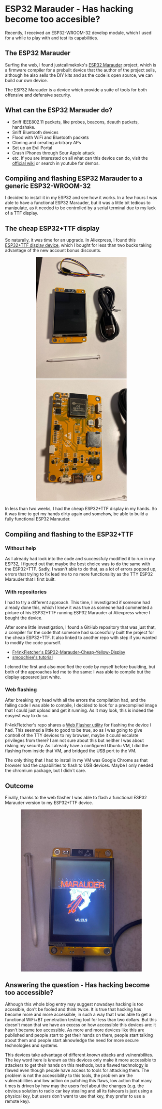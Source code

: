 # ESP32 Marauder - Has hacking become too accesible?
Recently, I received an ESP32-WROOM-32 develop module, which I used for a while to play with and test its capabilities. 

## The ESP32 Marauder
Surfing the web, I found justcallmekoko's [ESP32 Marauder](https://github.com/justcallmekoko/ESP32Marauder) project, which is a firmware compiler for a prebuilt device that the author of the project sells, although he also sells the DIY kits and as the code is open source, we can build our own device. 

The ESP32 Marauder is a device which provide a suite of tools for both offensive and defensive security.
## What can the ESP32 Marauder do?
- Sniff IEEE802.11 packets, like probes, beacons, deauth packets, handshake.
- Sniff Bluetooth devices
- Flood with WiFi and Bluetooth packets
- Cloning and creating arbitrary APs
- Set up an Evil Portal
- Crash iPhones through Sour Apple attack
- etc.
If you are interested on all what can this device can do, visit the [official wiki](https://github.com/justcallmekoko/ESP32Marauder/wiki) or search in youtube for demos.

## Compiling and flashing ESP32 Marauder to a generic ESP32-WROOM-32
I decided to install it in my ESP32 and see how it works. In a few hours I was able to have a functional ESP32 Marauder, but it was a little bit tedious to manipulate, as it needed to be controlled by a serial terminal due to my lack of a TTF display. 

## The cheap ESP32+TTF display
So naturally, it was time for an upgrade. In Aliexpress, I found this [ESP32+TTF display device](https://www.aliexpress.com/item/1005006604267846.html), which I bought for less than two bucks taking advantage of the new account bonus discounts.
<div align=center>
    <img src="assets/esp32-ttf-1.jpeg" width="300" />
    <img src="assets/esp32-ttf-2.jpeg" width="300" />
</div>

In less than two weeks, I had the cheap ESP32+TTF display in my hands. So it was time to get my hands dirty again and somehow, be able to build a fully functional ESP32 Marauder.

## Compiling and flashing to the ESP32+TTF
### Without help
As I already had look into the code and successfuly modified it to run in my ESP32, I figured out that maybe the best choice was to do the same with the ESP32+TTF. Sadly, I wasn't able to do that, as a lot of errors popped up, errors that trying to fix lead me to no more functionality as the TTY ESP32 Marauder that I first built.

### With repositories
I had to try a different approach. This time, I investigated if someone had already done this, which I knew it was true as someone had commented a picture of his ESP32+TTF running ESP32 Marauder at Aliexpress where I bought the device.

After some little investigation, I found a GitHub repository that was just that, a compiler for the code that someone had successfully built the project for the cheap ESP32+TTF. It also linked to another repo with step if you wanted to modify the code yourself.
- [Fr4nkFletcher's ESP32-Marauder-Cheap-Yellow-Display](https://github.com/Fr4nkFletcher/ESP32-Marauder-Cheap-Yellow-Display)
- [smoochiee's tutorial](https://github.com/smoochiee/MARAUDER-FOR-CYD---CHEAP-YELLOW-DISPLAY)

I cloned the first and also modified the code by myself before buulding, but both of the approaches led me to the same: I was able to compile but the display appeared just white.

### Web flashing
After breaking my head with all the errors the compilation had, and the failing code I was able to compile, I decided to look for a precompiled image that I could just upload and get it running. As it may look, this is indeed the easyest way to do so. 

Fr4nkFletcher's repo shares a [Web Flasher utility](https://fr4nkfletcher.github.io/Adafruit_WebSerial_ESPTool/) for flashing the device I had. This seemed a little to good to be true, so as I was going to give controll of the TTY devices to my browser, maybe it could escalate privileges from there? I am not sure about this but neither I was about risking my security. As I already have a configured Ubuntu VM, I did the flashing from inside that VM, and bridged the USB port to the VM. 

The only thing that I had to install in my VM was Google Chrome as that browser had the capabilities to flash to USB devices. Maybe I only needed the chromium package, but I didn´t care.

## Outcome
Finally, thanks to the web flasher I was able to flash a functional ESP32 Marauder version to my ESP32+TTF device.

<div align=center>
    <img src="assets/working-marauder.jpeg" width="400" />
</div>

## Answering the question - Has hacking become too accessible?
Although this whole blog entry may suggest nowadays hacking is too accesible, don't be fooled and think twice. It is true that hacking has become more and more accessible, in such a way that I was able to get a functional WiFi+BT penetration testing tool for less than two dollars. But this doesn't mean that we have an excess on how accessible this devices are: it hasn't became *too* accessible.
As more and more devices like this are published and people start to get their hands on them, people start talking about them and people start aknowledge the need for more secure technologies and systems. 

This devices take advantage of different _known_ attacks and vulnerabilites. The key word here is _known_ as this devices only make it more accessible to attackers to get their hands on this methods, but a flawed technology is flawed even though people have access to tools for attacking them. The problem is not the accessibility to this tools, the problem are the vulnerabilities and low action on patching this flaws, low action that many times is driven by how may the users feel about the changes (e.g. the obvious solution to radio car key stealing and all its falvours is just using a physical key, but users don't want to use that key, they prefer to use a remote key).



